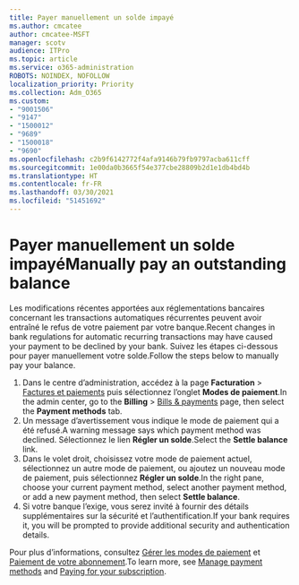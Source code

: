 ```yaml
---
title: Payer manuellement un solde impayé
ms.author: cmcatee
author: cmcatee-MSFT
manager: scotv
audience: ITPro
ms.topic: article
ms.service: o365-administration
ROBOTS: NOINDEX, NOFOLLOW
localization_priority: Priority
ms.collection: Adm_O365
ms.custom:
- "9001506"
- "9147"
- "1500012"
- "9689"
- "1500018"
- "9690"
ms.openlocfilehash: c2b9f6142772f4afa9146b79fb9797acba611cff
ms.sourcegitcommit: 1e00da0b3665f54e377cbe28809b2d1e1db4bd4b
ms.translationtype: HT
ms.contentlocale: fr-FR
ms.lasthandoff: 03/30/2021
ms.locfileid: "51451692"
---
```

# <a name="manually-pay-an-outstanding-balance"></a><span data-ttu-id="ca30b-102">Payer manuellement un solde impayé</span><span class="sxs-lookup"><span data-stu-id="ca30b-102">Manually pay an outstanding balance</span></span>

<span data-ttu-id="ca30b-103">Les modifications récentes apportées aux réglementations bancaires concernant les transactions automatiques récurrentes peuvent avoir entraîné le refus de votre paiement par votre banque.</span><span class="sxs-lookup"><span data-stu-id="ca30b-103">Recent changes in bank regulations for automatic recurring transactions may have caused your payment to be declined by your bank.</span></span> <span data-ttu-id="ca30b-104">Suivez les étapes ci-dessous pour payer manuellement votre solde.</span><span class="sxs-lookup"><span data-stu-id="ca30b-104">Follow the steps below to manually pay your balance.</span></span>

1. <span data-ttu-id="ca30b-105">Dans le centre d’administration, accédez à la page **Facturation** > [Factures et paiements](https://go.microsoft.com/fwlink/p/?linkid=2018806) puis sélectionnez l’onglet **Modes de paiement**.</span><span class="sxs-lookup"><span data-stu-id="ca30b-105">In the admin center, go to the **Billing** > [Bills & payments](https://go.microsoft.com/fwlink/p/?linkid=2018806) page, then select the **Payment methods** tab.</span></span>
2. <span data-ttu-id="ca30b-106">Un message d’avertissement vous indique le mode de paiement qui a été refusé.</span><span class="sxs-lookup"><span data-stu-id="ca30b-106">A warning message says which payment method was declined.</span></span> <span data-ttu-id="ca30b-107">Sélectionnez le lien **Régler un solde**.</span><span class="sxs-lookup"><span data-stu-id="ca30b-107">Select the **Settle balance** link.</span></span>
3. <span data-ttu-id="ca30b-108">Dans le volet droit, choisissez votre mode de paiement actuel, sélectionnez un autre mode de paiement, ou ajoutez un nouveau mode de paiement, puis sélectionnez **Régler un solde**.</span><span class="sxs-lookup"><span data-stu-id="ca30b-108">In the right pane, choose your current payment method, select another payment method, or add a new payment method, then select **Settle balance**.</span></span>
4. <span data-ttu-id="ca30b-109">Si votre banque l’exige, vous serez invité à fournir des détails supplémentaires sur la sécurité et l’authentification.</span><span class="sxs-lookup"><span data-stu-id="ca30b-109">If your bank requires it, you will be prompted to provide additional security and authentication details.</span></span>

<span data-ttu-id="ca30b-110">Pour plus d’informations, consultez [Gérer les modes de paiement](https://docs.microsoft.com/microsoft-365/commerce/billing-and-payments/manage-payment-methods) et [Paiement de votre abonnement](https://docs.microsoft.com/microsoft-365/commerce/billing-and-payments/pay-for-your-subscription).</span><span class="sxs-lookup"><span data-stu-id="ca30b-110">To learn more, see [Manage payment methods](https://docs.microsoft.com/microsoft-365/commerce/billing-and-payments/manage-payment-methods) and [Paying for your subscription](https://docs.microsoft.com/microsoft-365/commerce/billing-and-payments/pay-for-your-subscription).</span></span>
